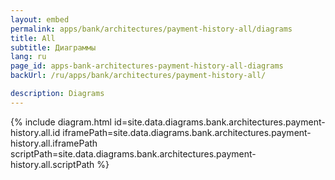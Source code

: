 ```yaml
---
layout: embed
permalink: apps/bank/architectures/payment-history-all/diagrams
title: All
subtitle: Диаграммы
lang: ru
page_id: apps-bank-architectures-payment-history-all-diagrams
backUrl: /ru/apps/bank/architectures/payment-history-all/

description: Diagrams
---
```

{% include diagram.html id=site.data.diagrams.bank.architectures.payment-history.all.id iframePath=site.data.diagrams.bank.architectures.payment-history.all.iframePath scriptPath=site.data.diagrams.bank.architectures.payment-history.all.scriptPath %}